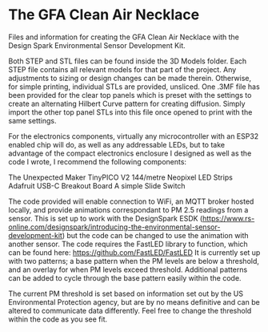 # The GFA Clean Air Necklace
Files and information for creating the GFA Clean Air Necklace with the Design Spark Environmental Sensor Development Kit.

Both STEP and STL files can be found inside the 3D Models folder. Each STEP file contains all relevant models for that part of the project. Any adjustments to sizing or design changes can be made therein. Otherwise, for simple printing, individual STLs are provided, unsliced. One .3MF file has been provided for the clear top panels which is preset with the settings to create an alternating Hilbert Curve pattern for creating diffusion. Simply import the other top panel STLs into this file once opened to print with the same settings.

For the electronics components, virtually any microcontroller with an ESP32 enabled chip will do, as well as any addressable LEDs, but to take advantage of the compact electronics enclosure I designed as well as the code I wrote, I recommend the following components:

The Unexpected Maker TinyPICO V2
144/metre Neopixel LED Strips
Adafruit USB-C Breakout Board
A simple Slide Switch


The code provided will enable connection to WiFi, an MQTT broker hosted locally, and provide animations correspondant to PM 2.5 readings from a sensor. This is set up to work with the DesignSpark ESDK (https://www.rs-online.com/designspark/introducing-the-environmental-sensor-development-kit) but the code can be changed to use the animation with another sensor. The code requires the FastLED library to function, which can be found here: https://github.com/FastLED/FastLED It is currently set up with two patterns; a base pattern when the PM levels are below a threshold, and an overlay for when PM levels exceed threshold. Additional patterns can be added to cycle through the base pattern easily within the code.

The current PM threshold is set based on information set out by the US Environmental Protection agency, but are by no means definitive and can be altered to communicate data differently. Feel free to change the threshold within the code as you see fit.
